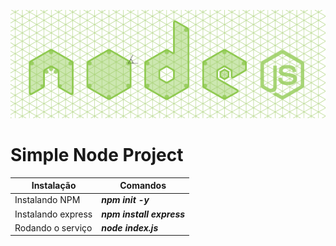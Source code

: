 ![Node](/assets/images/Node.png)
# Simple Node Project

Instalação | Comandos
------|-------
Instalando NPM | ___npm init -y___
Instalando express | ___npm install express___
Rodando o serviço | ___node index.js___
